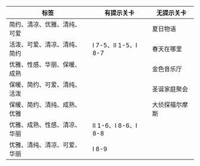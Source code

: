 |标签|有提示关卡|无提示关卡|
|---|---|---|
|简约、清凉、优雅、清纯、可爱||夏日物语|
|活泼、可爱、清凉、清纯、简约|I 7-5、II 1-5、I 8-7|春天在哪里|
|优雅、性感、华丽、保暖、成熟||金色音乐厅|
|保暖、简约、可爱、清纯、活泼||圣诞家庭聚会|
|保暖、简约、清纯、成熟、优雅||大侦探福尔摩斯|
|优雅、成熟、性感、清凉、华丽|II 1-6、I 8-6、I 8-8||
|优雅、清纯、清凉、可爱、华丽|I 8-9|
